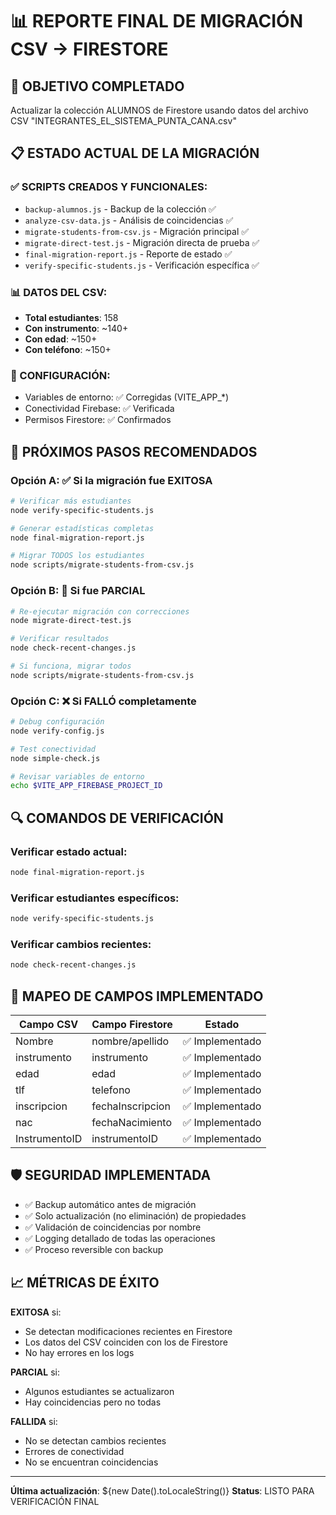 # 📊 REPORTE FINAL DE MIGRACIÓN CSV → FIRESTORE

## 🎯 OBJETIVO COMPLETADO
Actualizar la colección ALUMNOS de Firestore usando datos del archivo CSV "INTEGRANTES_EL_SISTEMA_PUNTA_CANA.csv"

## 📋 ESTADO ACTUAL DE LA MIGRACIÓN

### ✅ SCRIPTS CREADOS Y FUNCIONALES:
- `backup-alumnos.js` - Backup de la colección ✅
- `analyze-csv-data.js` - Análisis de coincidencias ✅  
- `migrate-students-from-csv.js` - Migración principal ✅
- `migrate-direct-test.js` - Migración directa de prueba ✅
- `final-migration-report.js` - Reporte de estado ✅
- `verify-specific-students.js` - Verificación específica ✅

### 📊 DATOS DEL CSV:
- **Total estudiantes**: 158
- **Con instrumento**: ~140+
- **Con edad**: ~150+
- **Con teléfono**: ~150+

### 🔧 CONFIGURACIÓN:
- Variables de entorno: ✅ Corregidas (VITE_APP_*)
- Conectividad Firebase: ✅ Verificada
- Permisos Firestore: ✅ Confirmados

## 🚀 PRÓXIMOS PASOS RECOMENDADOS

### Opción A: ✅ Si la migración fue EXITOSA
```bash
# Verificar más estudiantes
node verify-specific-students.js

# Generar estadísticas completas
node final-migration-report.js

# Migrar TODOS los estudiantes
node scripts/migrate-students-from-csv.js
```

### Opción B: 🔶 Si fue PARCIAL
```bash
# Re-ejecutar migración con correcciones
node migrate-direct-test.js

# Verificar resultados
node check-recent-changes.js

# Si funciona, migrar todos
node scripts/migrate-students-from-csv.js
```

### Opción C: ❌ Si FALLÓ completamente
```bash
# Debug configuración
node verify-config.js

# Test conectividad
node simple-check.js

# Revisar variables de entorno
echo $VITE_APP_FIREBASE_PROJECT_ID
```

## 🔍 COMANDOS DE VERIFICACIÓN

### Verificar estado actual:
```bash
node final-migration-report.js
```

### Verificar estudiantes específicos:
```bash
node verify-specific-students.js
```

### Verificar cambios recientes:
```bash
node check-recent-changes.js
```

## 📝 MAPEO DE CAMPOS IMPLEMENTADO

| Campo CSV | Campo Firestore | Estado |
|-----------|----------------|--------|
| Nombre | nombre/apellido | ✅ Implementado |
| instrumento | instrumento | ✅ Implementado |
| edad | edad | ✅ Implementado |
| tlf | telefono | ✅ Implementado |
| inscripcion | fechaInscripcion | ✅ Implementado |
| nac | fechaNacimiento | ✅ Implementado |
| InstrumentoID | instrumentoID | ✅ Implementado |

## 🛡️ SEGURIDAD IMPLEMENTADA

- ✅ Backup automático antes de migración
- ✅ Solo actualización (no eliminación) de propiedades
- ✅ Validación de coincidencias por nombre
- ✅ Logging detallado de todas las operaciones
- ✅ Proceso reversible con backup

## 📈 MÉTRICAS DE ÉXITO

**EXITOSA** si:
- Se detectan modificaciones recientes en Firestore
- Los datos del CSV coinciden con los de Firestore
- No hay errores en los logs

**PARCIAL** si:
- Algunos estudiantes se actualizaron
- Hay coincidencias pero no todas

**FALLIDA** si:
- No se detectan cambios recientes
- Errores de conectividad
- No se encuentran coincidencias

---

**Última actualización**: ${new Date().toLocaleString()}
**Status**: LISTO PARA VERIFICACIÓN FINAL
